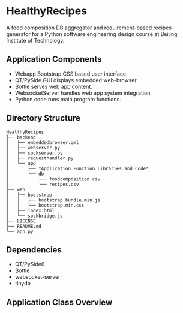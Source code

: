 # HealthyRecipes
A food composition DB aggregator and requirement-based recipes generator for a Python software engineering design course at Beijing Institute of Technology.

## Application Components
- Webapp Bootstrap CSS based user interface.
- QT/PySide GUI displays embedded web-browser.
- Bottle serves web app content.
- WebsocketServer handles web app system integration.
- Python code runs main program functions.
## Directory Structure
```
HealthyRecipes
├── backend
│   ├── embeddedbrowser.qml
│   ├── webserver.py
│   ├── sockserver.py
│   ├── requesthandler.py
│   └── app
│       ├── *Application Function Libraries and Code*
│       └── db
│           ├── foodcomposition.csv
│           └── recipes.csv
├── web
│   ├── bootstrap
│   │   ├── bootstrap.bundle.min.js
│   │   └── bootstrap.min.css
│   ├── index.html
│   └── sockbridge.js
├── LICENSE
├── README.md
└── app.py
```

## Dependencies
- QT/PySide6
- Bottle
- websocket-server
- tinydb

## Application Class Overview